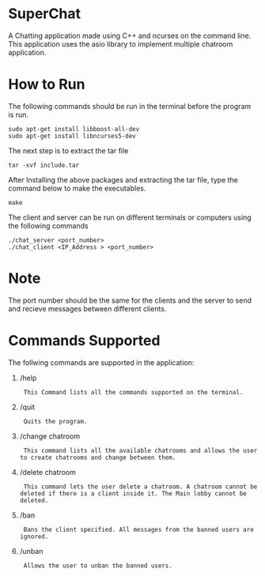 # SuperChat
A Chatting application made using C++ and ncurses on the command line. This application uses the asio library to implement multiple chatroom application. 

# How to Run
The following commands should be run in the terminal before the program is run.
     
    sudo apt-get install libboost-all-dev
    sudo apt-get install libncurses5-dev

The next step is to extract the tar file

    tar -xvf include.tar
     
After Installing the above packages and extracting the tar file, type the command below to make the executables.

    make
    
The client and server can be run on different terminals or computers using the following commands

    ./chat_server <port_number>
    ./chat_client <IP_Address > <port_number>
  
# Note
The port number should be the same for the clients and the server to send and recieve messages between different clients.

# Commands Supported
The follwing commands are supported in the application:

1.   /help

          This Command lists all the commands supported on the terminal.
2.   /quit
          
          Quits the program.
3.   /change chatroom
          
          This command lists all the available chatrooms and allows the user to create chatrooms and change between them.
4.   /delete chatroom

          This command lets the user delete a chatroom. A chatroom cannot be deleted if there is a client inside it. The Main lobby cannot be deleted.
5.   /ban

          Bans the client specified. All messages from the banned users are ignored.
6.   /unban

          Allows the user to unban the banned users.
